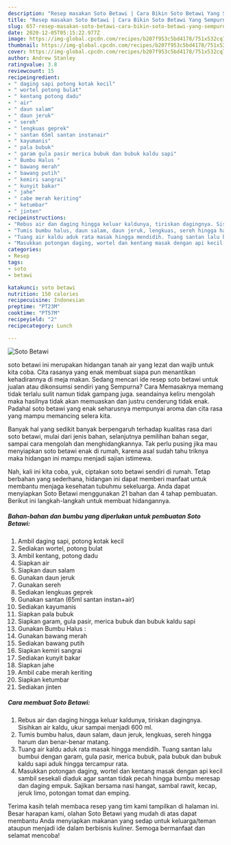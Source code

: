 ```yaml
---
description: "Resep masakan Soto Betawi | Cara Bikin Soto Betawi Yang Sempurna"
title: "Resep masakan Soto Betawi | Cara Bikin Soto Betawi Yang Sempurna"
slug: 657-resep-masakan-soto-betawi-cara-bikin-soto-betawi-yang-sempurna
date: 2020-12-05T05:15:22.977Z
image: https://img-global.cpcdn.com/recipes/b207f953c5bd4178/751x532cq70/soto-betawi-foto-resep-utama.jpg
thumbnail: https://img-global.cpcdn.com/recipes/b207f953c5bd4178/751x532cq70/soto-betawi-foto-resep-utama.jpg
cover: https://img-global.cpcdn.com/recipes/b207f953c5bd4178/751x532cq70/soto-betawi-foto-resep-utama.jpg
author: Andrew Stanley
ratingvalue: 3.8
reviewcount: 15
recipeingredient:
- " daging sapi potong kotak kecil"
- " wortel potong bulat"
- " kentang potong dadu"
- " air"
- " daun salam"
- " daun jeruk"
- " sereh"
- " lengkuas geprek"
- " santan 65ml santan instanair"
- " kayumanis"
- " pala bubuk"
- " garam gula pasir merica bubuk dan bubuk kaldu sapi"
- " Bumbu Halus "
- " bawang merah"
- " bawang putih"
- " kemiri sangrai"
- " kunyit bakar"
- " jahe"
- " cabe merah keriting"
- " ketumbar"
- " jinten"
recipeinstructions:
- "Rebus air dan daging hingga keluar kaldunya, tiriskan dagingnya. Sisihkan air kaldu, ukur sampai menjadi 600 ml."
- "Tumis bumbu halus, daun salam, daun jeruk, lengkuas, sereh hingga harum dan benar-benar matang."
- "Tuang air kaldu aduk rata masak hingga mendidih. Tuang santan lalu bumbui dengan garam, gula pasir, merica bubuk, pala bubuk dan bubuk kaldu sapi aduk hingga tercampur rata."
- "Masukkan potongan daging, wortel dan kentang masak dengan api kecil sambil sesekali diaduk agar santan tidak pecah hingga bumbu meresap dan daging empuk. Sajikan bersama nasi hangat, sambal rawit, kecap, jeruk limo, potongan tomat dan emping."
categories:
- Resep
tags:
- soto
- betawi

katakunci: soto betawi 
nutrition: 150 calories
recipecuisine: Indonesian
preptime: "PT23M"
cooktime: "PT57M"
recipeyield: "2"
recipecategory: Lunch

---
```



![Soto Betawi](https://img-global.cpcdn.com/recipes/b207f953c5bd4178/751x532cq70/soto-betawi-foto-resep-utama.jpg)


soto betawi ini merupakan hidangan tanah air yang lezat dan wajib untuk kita coba. Cita rasanya yang enak membuat siapa pun menantikan kehadirannya di meja makan.
Sedang mencari ide resep soto betawi untuk jualan atau dikonsumsi sendiri yang Sempurna? Cara Memasaknya memang tidak terlalu sulit namun tidak gampang juga. seandainya keliru mengolah maka hasilnya tidak akan memuaskan dan justru cenderung tidak enak. Padahal soto betawi yang enak seharusnya mempunyai aroma dan cita rasa yang mampu memancing selera kita.

Banyak hal yang sedikit banyak berpengaruh terhadap kualitas rasa dari soto betawi, mulai dari jenis bahan, selanjutnya pemilihan bahan segar, sampai cara mengolah dan menghidangkannya. Tak perlu pusing jika mau menyiapkan soto betawi enak di rumah, karena asal sudah tahu triknya maka hidangan ini mampu menjadi sajian istimewa.




Nah, kali ini kita coba, yuk, ciptakan soto betawi sendiri di rumah. Tetap berbahan yang sederhana, hidangan ini dapat memberi manfaat untuk membantu menjaga kesehatan tubuhmu sekeluarga. Anda dapat menyiapkan Soto Betawi menggunakan 21 bahan dan 4 tahap pembuatan. Berikut ini langkah-langkah untuk membuat hidangannya.

<!--inarticleads1-->

##### Bahan-bahan dan bumbu yang diperlukan untuk pembuatan Soto Betawi:

1. Ambil  daging sapi, potong kotak kecil
1. Sediakan  wortel, potong bulat
1. Ambil  kentang, potong dadu
1. Siapkan  air
1. Siapkan  daun salam
1. Gunakan  daun jeruk
1. Gunakan  sereh
1. Sediakan  lengkuas geprek
1. Gunakan  santan (65ml santan instan+air)
1. Sediakan  kayumanis
1. Siapkan  pala bubuk
1. Siapkan  garam, gula pasir, merica bubuk dan bubuk kaldu sapi
1. Gunakan  Bumbu Halus :
1. Gunakan  bawang merah
1. Sediakan  bawang putih
1. Siapkan  kemiri sangrai
1. Sediakan  kunyit bakar
1. Siapkan  jahe
1. Ambil  cabe merah keriting
1. Siapkan  ketumbar
1. Sediakan  jinten




<!--inarticleads2-->

##### Cara membuat Soto Betawi:

1. Rebus air dan daging hingga keluar kaldunya, tiriskan dagingnya. Sisihkan air kaldu, ukur sampai menjadi 600 ml.
1. Tumis bumbu halus, daun salam, daun jeruk, lengkuas, sereh hingga harum dan benar-benar matang.
1. Tuang air kaldu aduk rata masak hingga mendidih. Tuang santan lalu bumbui dengan garam, gula pasir, merica bubuk, pala bubuk dan bubuk kaldu sapi aduk hingga tercampur rata.
1. Masukkan potongan daging, wortel dan kentang masak dengan api kecil sambil sesekali diaduk agar santan tidak pecah hingga bumbu meresap dan daging empuk. Sajikan bersama nasi hangat, sambal rawit, kecap, jeruk limo, potongan tomat dan emping.




Terima kasih telah membaca resep yang tim kami tampilkan di halaman ini. Besar harapan kami, olahan Soto Betawi yang mudah di atas dapat membantu Anda menyiapkan makanan yang sedap untuk keluarga/teman ataupun menjadi ide dalam berbisnis kuliner. Semoga bermanfaat dan selamat mencoba!
